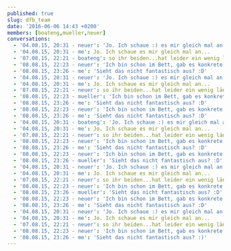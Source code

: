```yaml
---
published: true
slug: dfb_team
date: '2016-06-06 14:43 +0200'
members: [boateng,mueller,neuer]
conversations:
  - '04.08.15, 20:31 - neuer': 'Jo. Ich schaue :) es mir gleich mal an...'
  - '04.08.15, 20:31 - me': Jo. Ich schaue es mir gleich mal an...
  - '07.08.15, 22:21 - boateng': so ihr beiden...hat leider ein wenig länger gedauert...habt ihr noch zeit?
  - '08.08.15, 22:23 - ‪neuer': 'Ich bin schon im Bett, gab es konkrete Fragen zu der Mail?'
  - '08.08.15, 23:26 - me': 'Sieht das nicht fantastisch aus? :D'
  - '04.08.15, 20:31 - neuer': 'Jo. Ich schaue :) es mir gleich mal an...'
  - '04.08.15, 20:31 - me': Jo. Ich schaue es mir gleich mal an...
  - '07.08.15, 22:21 - neuer': so ihr beiden...hat leider ein wenig länger gedauert...habt ihr noch zeit?
  - '08.08.15, 22:23 - mueller': 'Ich bin schon im Bett, gab es konkrete Fragen zu der Mail?'
  - '08.08.15, 23:26 - me': 'Sieht das nicht fantastisch aus? :D'
  - '08.08.15, 22:23 - ‪neuer': 'Ich bin schon im Bett, gab es konkrete Fragen zu der Mail?'
  - '08.08.15, 23:26 - me': 'Sieht das nicht fantastisch aus? :D'
  - '04.08.15, 20:31 - boateng': 'Jo. Ich schaue :) es mir gleich mal an...'
  - '04.08.15, 20:31 - me': Jo. Ich schaue es mir gleich mal an...
  - '07.08.15, 22:21 - neuer': so ihr beiden...hat leider ein wenig länger gedauert...habt ihr noch zeit?
  - '08.08.15, 22:23 - ‪neuer': 'Ich bin schon im Bett, gab es konkrete Fragen zu der Mail?'
  - '08.08.15, 23:26 - me': 'Sieht das nicht fantastisch aus? :D'
  - '08.08.15, 22:23 - ‪neuer': 'Ich bin schon im Bett, gab es konkrete Fragen zu der Mail?'
  - '08.08.15, 23:26 - mueller': 'Sieht das nicht fantastisch aus? :D'
  - '04.08.15, 20:31 - neuer': 'Jo. Ich schaue :) es mir gleich mal an...'
  - '04.08.15, 20:31 - me': Jo. Ich schaue es mir gleich mal an...
  - '07.08.15, 22:21 - neuer': so ihr beiden...hat leider ein wenig länger gedauert...habt ihr noch zeit?
  - '08.08.15, 22:23 - ‪neuer': 'Ich bin schon im Bett, gab es konkrete Fragen zu der Mail?'
  - '08.08.15, 23:26 - mueller': 'Sieht das nicht fantastisch aus? :D'
  - '08.08.15, 22:23 - ‪neuer': 'Ich bin schon im Bett, gab es konkrete Fragen zu der Mail?'
  - '08.08.15, 23:26 - me': 'Sieht das nicht fantastisch aus? :D'
  - '04.08.15, 20:31 - neuer': 'Jo. Ich schaue :) es mir gleich mal an...'
  - '04.08.15, 20:31 - me': Jo. Ich schaue es mir gleich mal an...
  - '07.08.15, 22:21 - neuer': so ihr beiden...hat leider ein wenig länger gedauert...habt ihr noch zeit?
  - '08.08.15, 22:23 - ‪neuer': 'Ich bin schon im Bett, gab es konkrete Fragen zu der Mail?'
  - '08.08.15, 23:26 - me': 'Sieht das nicht fantastisch aus? :)'
---
```

